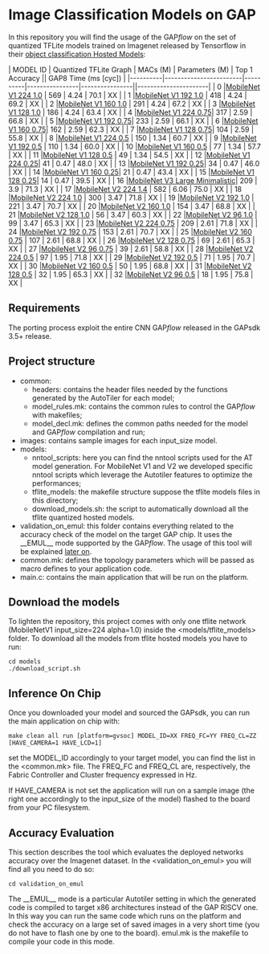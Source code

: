 # Image Classification Models on GAP

In this repository you will find the usage of the GAP*flow* on the set of quantized TFLite models trained on Imagenet released by Tensorflow in their [object classification Hosted Models](https://www.tensorflow.org/lite/guide/hosted_models):

| MODEL ID | Quantized TFLite Graph | MACs (M) | Parameters (M) | Top 1 Accuracy || GAP8 Time (ms [cyc]) |
|----------|------------------------|----------|----------------|----------------||----------------------|
| 0        |[MobileNet V1 224 1.0](http://download.tensorflow.org/models/mobilenet_v1_2018_08_02/mobilenet_v1_1.0_224_quant.tgz)  | 569 | 4.24 | 70.1 | XX |
| 1        |[MobileNet V1 192 1.0](http://download.tensorflow.org/models/mobilenet_v1_2018_08_02/mobilenet_v1_1.0_192_quant.tgz)  | 418 | 4.24 | 69.2 | XX |
| 2        |[MobileNet V1 160 1.0](http://download.tensorflow.org/models/mobilenet_v1_2018_08_02/mobilenet_v1_1.0_160_quant.tgz)  | 291 | 4.24 | 67.2 | XX |
| 3        |[MobileNet V1 128 1.0](http://download.tensorflow.org/models/mobilenet_v1_2018_08_02/mobilenet_v1_1.0_128_quant.tgz)  | 186 | 4.24 | 63.4 | XX |
| 4        |[MobileNet V1 224 0.75](http://download.tensorflow.org/models/mobilenet_v1_2018_08_02/mobilenet_v1_0.75_224_quant.tgz)| 317 | 2.59 | 66.8 | XX |
| 5        |[MobileNet V1 192 0.75](http://download.tensorflow.org/models/mobilenet_v1_2018_08_02/mobilenet_v1_0.75_192_quant.tgz)| 233 | 2.59 | 66.1 | XX |
| 6        |[MobileNet V1 160 0.75](http://download.tensorflow.org/models/mobilenet_v1_2018_08_02/mobilenet_v1_0.75_160_quant.tgz)| 162 | 2.59 | 62.3 | XX |
| 7        |[MobileNet V1 128 0.75](http://download.tensorflow.org/models/mobilenet_v1_2018_08_02/mobilenet_v1_0.75_128_quant.tgz)| 104 | 2.59 | 55.8 | XX |
| 8        |[MobileNet V1 224 0.5](http://download.tensorflow.org/models/mobilenet_v1_2018_08_02/mobilenet_v1_0.5_224_quant.tgz)  | 150 | 1.34 | 60.7 | XX |
| 9        |[MobileNet V1 192 0.5](http://download.tensorflow.org/models/mobilenet_v1_2018_08_02/mobilenet_v1_0.5_192_quant.tgz)  | 110 | 1.34 | 60.0 | XX |
| 10       |[MobileNet V1 160 0.5](http://download.tensorflow.org/models/mobilenet_v1_2018_08_02/mobilenet_v1_0.5_160_quant.tgz)  | 77  | 1.34 | 57.7 | XX |
| 11       |[MobileNet V1 128 0.5](http://download.tensorflow.org/models/mobilenet_v1_2018_08_02/mobilenet_v1_0.5_128_quant.tgz)  | 49  | 1.34 | 54.5 | XX |
| 12       |[MobileNet V1 224 0.25](http://download.tensorflow.org/models/mobilenet_v1_2018_08_02/mobilenet_v1_0.25_224_quant.tgz)| 41  | 0.47 | 48.0 | XX |
| 13       |[MobileNet V1 192 0.25](http://download.tensorflow.org/models/mobilenet_v1_2018_08_02/mobilenet_v1_0.25_192_quant.tgz)| 34  | 0.47 | 46.0 | XX |
| 14       |[MobileNet V1 160 0.25](http://download.tensorflow.org/models/mobilenet_v1_2018_08_02/mobilenet_v1_0.25_160_quant.tgz)| 21  | 0.47 | 43.4 | XX |
| 15       |[MobileNet V1 128 0.25](http://download.tensorflow.org/models/mobilenet_v1_2018_08_02/mobilenet_v1_0.25_128_quant.tgz)| 14  | 0.47 | 39.5 | XX |
| 16	   |[MobileNet V3 Large Minimalistic](https://storage.googleapis.com/mobilenet_v3/checkpoints/v3-large-minimalistic_224_1.0_uint8.tgz)| 209 | 3.9 | 71.3 | XX |
| 17       |[MobileNet V2 224 1.4](https://storage.googleapis.com/mobilenet_v2/checkpoints/quantized_v2_224_140.tgz)              | 582 | 6.06 | 75.0 | XX |
| 18       |[MobileNet V2 224 1.0](https://storage.googleapis.com/mobilenet_v2/checkpoints/quantized_v2_224_100.tgz)              | 300 | 3.47 | 71.8 | XX |
| 19       |[MobileNet V2 192 1.0](https://storage.googleapis.com/mobilenet_v2/checkpoints/quantized_v2_192_100.tgz)              | 221 | 3.47 | 70.7 | XX |
| 20       |[MobileNet V2 160 1.0](https://storage.googleapis.com/mobilenet_v2/checkpoints/quantized_v2_160_100.tgz)              | 154 | 3.47 | 68.8 | XX |
| 21       |[MobileNet V2 128 1.0](https://storage.googleapis.com/mobilenet_v2/checkpoints/quantized_v2_128_100.tgz)              | 56  | 3.47 | 60.3 | XX |
| 22       |[MobileNet V2 96 1.0](https://storage.googleapis.com/mobilenet_v2/checkpoints/quantized_v2_96_100.tgz)                | 99  | 3.47 | 65.3 | XX |
| 23       |[MobileNet V2 224 0.75](https://storage.googleapis.com/mobilenet_v2/checkpoints/quantized_v2_224_75.tgz)              | 209 | 2.61 | 71.8 | XX |
| 24       |[MobileNet V2 192 0.75](https://storage.googleapis.com/mobilenet_v2/checkpoints/quantized_v2_192_75.tgz)              | 153 | 2.61 | 70.7 | XX |
| 25       |[MobileNet V2 160 0.75](https://storage.googleapis.com/mobilenet_v2/checkpoints/quantized_v2_160_75.tgz)              | 107 | 2.61 | 68.8 | XX |
| 26       |[MobileNet V2 128 0.75](https://storage.googleapis.com/mobilenet_v2/checkpoints/quantized_v2_128_75.tgz)              | 69  | 2.61 | 65.3 | XX |
| 27       |[MobileNet V2 96 0.75](https://storage.googleapis.com/mobilenet_v2/checkpoints/quantized_v2_96_75.tgz)                | 39  | 2.61 | 58.8 | XX |
| 28       |[MobileNet V2 224 0.5](https://storage.googleapis.com/mobilenet_v2/checkpoints/quantized_v2_224_50.tgz)               | 97  | 1.95 | 71.8 | XX |
| 29       |[MobileNet V2 192 0.5](https://storage.googleapis.com/mobilenet_v2/checkpoints/quantized_v2_192_50.tgz)               | 71  | 1.95 | 70.7 | XX |
| 30       |[MobileNet V2 160 0.5](https://storage.googleapis.com/mobilenet_v2/checkpoints/quantized_v2_160_50.tgz)               | 50  | 1.95 | 68.8 | XX |
| 31       |[MobileNet V2 128 0.5](https://storage.googleapis.com/mobilenet_v2/checkpoints/quantized_v2_128_50.tgz)               | 32  | 1.95 | 65.3 | XX |
| 32       |[MobileNet V2 96 0.5](https://storage.googleapis.com/mobilenet_v2/checkpoints/quantized_v2_96_50.tgz)                 | 18  | 1.95 | 75.8 | XX |

## Requirements

The porting process exploit the entire CNN GAP*flow* released in the GAPsdk 3.5+ release.

## Project structure

- common: 
	- headers: contains the header files needed by the functions generated by the AutoTiler for each model;
	- model_rules.mk: contains the common rules to control the GAP*flow* with makefiles;
	- model_decl.mk: defines the common paths needed for the model and GAP*flow* compilation and run;
- images: contains sample images for each input_size model.
- models:
	- nntool_scripts: here you can find the nntool scripts used for the AT model generation. For MobileNet V1 and V2 we developed specific nntool scripts which leverage the Autotiler features to optimize the performances;
	- tflite_models: the makefile structure suppose the tflite models files in this directory;
	- download_models.sh: the script to automatically download all the tflite quantized hosted models.
- validation_on_emul: this folder contains everything related to the accuracy check of the model on the target GAP chip. It uses the \_\_EMUL\_\_ mode supported by the GAP*flow*. The usage of this tool will be explained [later on]().
- common.mk: defines the topology parameters which will be passed as macro defines to your application code.
- main.c: contains the main application that will be run on the platform.

## Download the models

To lighten the repository, this project comes with only one tflite network (MobileNetV1 input_size=224 alpha=1.0) inside the <models/tflite_models> folder. To download all the models from tflite hosted models you have to run:

	cd models
	./download_script.sh

## Inference On Chip

Once you downloaded your model and sourced the GAPsdk, you can run the main application on chip with:

	make clean all run [platform=gvsoc] MODEL_ID=XX FREQ_FC=YY FREQ_CL=ZZ [HAVE_CAMERA=1 HAVE_LCD=1]

set the MODEL_ID accordingly to your target model, you can find the list in the <common.mk> file. The FREQ_FC and FREQ_CL are, respectively, the Fabric Controller and Cluster frequency expressed in Hz.

If HAVE_CAMERA is not set the application will run on a sample image (the right one accordingly to the input_size of the model) flashed to the board from your PC filesystem.

## Accuracy Evaluation

This section describes the tool which evaluates the deployed networks accuracy over the Imagenet dataset. In the <validation_on_emul> you will find all you need to do so:

	cd validation_on_emul

The \_\_EMUL\_\_ mode is a particular Autotiler setting in which the generated code is compiled to target x86 architectures instead of the GAP RISCV one. In this way you can run the same code which runs on the platform and check the accuracy on a large set of saved images in a very short time (you do not have to flash one by one to the board).
emul.mk is the makefile to compile your code in this mode.
